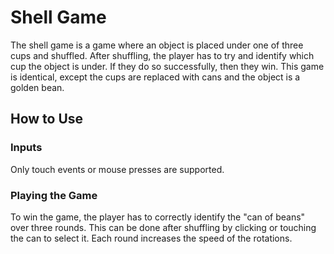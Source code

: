 # Shell Game

The shell game is a game where an object is placed under one of three cups and
shuffled. After shuffling, the player has to try and identify which cup the
object is under. If they do so successfully, then they win. This game is
identical, except the cups are replaced with cans and the object is a golden
bean.

## How to Use

### Inputs

Only touch events or mouse presses are supported.

### Playing the Game

To win the game, the player has to correctly identify the "can of beans" over
three rounds. This can be done after shuffling by clicking or touching the can
to select it. Each round increases the speed of the rotations.
